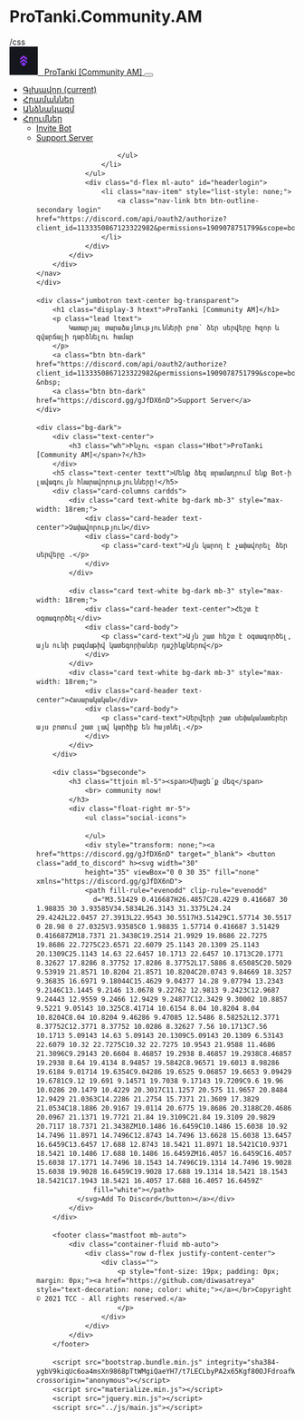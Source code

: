 # ProTanki.Community.AM
<!DOCTYPE html>
<html lang="en">

<head>
    <meta charset="UTF-8">
    <meta name="viewport" content="width=device-width, initial-scale=1, shrink-to-fit=no">
    <link rel="stylesheet" href="bootstrap.min.css">
    <link rel="stylesheet" href="main.css">
    <link rel="stylesheet" href="font-awesome.min.css">
    <link rel="icon" href="favicon.png">/css
    <title>Recluse</title>
</head>

<body>
    <nav class="navbar navbar-expand-lg navbar-dark bg-dark">
        <div class="container-fluid container">
            <a class="navbar-brand" href="/">
        <img src="bot.png" alt="" width="50" height="50" class="rounded-circle"> &nbsp; <span>ProTanki [Community AM]</span>
      </a>
            <button class="navbar-toggler" type="button" data-bs-toggle="collapse" data-bs-target="#navbarSupportedContent" aria-controls="navbarSupportedContent" aria-expanded="false" aria-label="Toggle navigation">
        <span class="navbar-toggler-icon"></span>
      </button>
            <div class="collapse navbar-collapse" id="navbarSupportedContent">
                <ul class="navbar-nav me-auto mb-2 mb-lg-0">
                    <li class="nav-item">
                        <a class="nav-link" aria-current="page" href="#/">Գլխավոր <span class="sr-only">(current)</span></a>
                    </li>
                    <li class="nav-item">
                        <a class="nav-link" href="pages/commands.html">Հրամաններ</a>
                    </li>
                    <li class="nav-item">
                        <a class="nav-link" href="pages/team.html">Անձնակազմ</a>
                    </li>
                    <li class="nav-item dropdown">
                        <a class="nav-link dropdown-toggle" href="#" id="linksdrop" role="button" data-bs-toggle="dropdown" aria-expanded="false">
                 Հղումներ
            </a>
                        <ul class="dropdown-menu bgn" aria-labelledby="linksdrop">
                            <li><a class="dropdown-item text-muted font-weight-bold" href="https://discord.com/api/oauth2/authorize?client_id=1133350867123322982&permissions=1909078751799&scope=bot" target="_blank">Invite Bot</a>
                            </li>
                            <li><a class="dropdown-item text-muted font-weight-bold" href="https://discord.gg/gJfDX6nD" target="_blank">Support
                  Server</a></li>



                        </ul>
                    </li>
                </ul>
                <div class="d-flex ml-auto" id="headerlogin">
                    <li class="nav-item" style="list-style: none;">
                        <a class="nav-link btn btn-outline-secondary login" href="https://discord.com/api/oauth2/authorize?client_id=1133350867123322982&permissions=1909078751799&scope=bot">Login</a>
                    </li>
                </div>
            </div>
        </div>
    </nav>
    </div>

    <div class="jumbotron text-center bg-transparent">
        <h1 class="display-3 htext">ProTanki [Community AM]</h1>
        <p class="lead ltext">
            Կատարյալ տարաձայնությունների բոտ՝ ձեր սերվերը հզոր և զվարճալի դարձնելու համար
        </p>
        <a class="btn btn-dark" href="https://discord.com/api/oauth2/authorize?client_id=1133350867123322982&permissions=1909078751799&scope=bot">Invite</a> &nbsp;
        <a class="btn btn-dark" href="https://discord.gg/gJfDX6nD">Support Server</a>
    </div>

    <div class="bg-dark">
        <div class="text-center">
            <h3 class="wh">Ինչու <span class="Hbot">ProTanki [Community AM]</span>?</h3>
        </div>
        <h5 class="text-center textt">Մենք ձեզ տրամադրում ենք Bot-ի լավագույն հնարավորությունները!</h5>
        <div class="card-columns cardds">
            <div class="card text-white bg-dark mb-3" style="max-width: 18rem;">
                <div class="card-header text-center">Չափավորություն</div>
                <div class="card-body">
                    <p class="card-text">Այն կարող է չափավորել ձեր սերվերը .</p>
                </div>
            </div>

            <div class="card text-white bg-dark mb-3" style="max-width: 18rem;">
                <div class="card-header text-center">Հեշտ է օգտագործել</div>
                <div class="card-body">
                    <p class="card-text">Այն շատ հեշտ է օգտագործել, այն ունի բազմաթիվ կատեգորիաներ դաշինքներով</p>
                </div>
            </div>
            <div class="card text-white bg-dark mb-3" style="max-width: 18rem;">
                <div class="card-header text-center">Հասարակական</div>
                <div class="card-body">
                    <p class="card-text">Սերվերի շատ սեփականատերեր այս բոտում շատ լավ կարծիք են հայտնել.</p>
                </div>
            </div>
        </div>

        <div class="bgseconde">
            <h3 class="ttjoin ml-5"><span>Միացե՛ք մեզ</span>
                <br> community now!
            </h3>
            <div class="float-right mr-5">
                <ul class="social-icons">
                   
                </ul>
                <div style="transform: none;"><a href="https://discord.gg/gJfDX6nD" target="_blank"> <button class="add_to_discord" h><svg width="30"
                height="35" viewBox="0 0 30 35" fill="none" xmlns="https://discord.gg/gJfDX6nD">
                <path fill-rule="evenodd" clip-rule="evenodd"
                  d="M3.51429 0.416687H26.4857C28.4229 0.416687 30 1.98835 30 3.93585V34.5834L26.3143 31.3375L24.24 29.4242L22.0457 27.3913L22.9543 30.5517H3.51429C1.57714 30.5517 0 28.98 0 27.0325V3.93585C0 1.98835 1.57714 0.416687 3.51429 0.416687ZM18.7371 21.3438C19.2514 21.9929 19.8686 22.7275 19.8686 22.7275C23.6571 22.6079 25.1143 20.1309 25.1143 20.1309C25.1143 14.63 22.6457 10.1713 22.6457 10.1713C20.1771 8.32627 17.8286 8.37752 17.8286 8.37752L17.5886 8.65085C20.5029 9.53919 21.8571 10.8204 21.8571 10.8204C20.0743 9.84669 18.3257 9.36835 16.6971 9.18044C15.4629 9.04377 14.28 9.07794 13.2343 9.2146C13.1445 9.2146 13.0678 9.22762 12.9813 9.2423C12.9687 9.24443 12.9559 9.2466 12.9429 9.24877C12.3429 9.30002 10.8857 9.5221 9.05143 10.325C8.41714 10.6154 8.04 10.8204 8.04 10.8204C8.04 10.8204 9.46286 9.47085 12.5486 8.58252L12.3771 8.37752C12.3771 8.37752 10.0286 8.32627 7.56 10.1713C7.56 10.1713 5.09143 14.63 5.09143 20.1309C5.09143 20.1309 6.53143 22.6079 10.32 22.7275C10.32 22.7275 10.9543 21.9588 11.4686 21.3096C9.29143 20.6604 8.46857 19.2938 8.46857 19.2938C8.46857 19.2938 8.64 19.4134 8.94857 19.5842C8.96571 19.6013 8.98286 19.6184 9.01714 19.6354C9.04286 19.6525 9.06857 19.6653 9.09429 19.6781C9.12 19.691 9.14571 19.7038 9.17143 19.7209C9.6 19.96 10.0286 20.1479 10.4229 20.3017C11.1257 20.575 11.9657 20.8484 12.9429 21.0363C14.2286 21.2754 15.7371 21.3609 17.3829 21.0534C18.1886 20.9167 19.0114 20.6775 19.8686 20.3188C20.4686 20.0967 21.1371 19.7721 21.84 19.3109C21.84 19.3109 20.9829 20.7117 18.7371 21.3438ZM10.1486 16.6459C10.1486 15.6038 10.92 14.7496 11.8971 14.7496C12.8743 14.7496 13.6628 15.6038 13.6457 16.6459C13.6457 17.688 12.8743 18.5421 11.8971 18.5421C10.9371 18.5421 10.1486 17.688 10.1486 16.6459ZM16.4057 16.6459C16.4057 15.6038 17.1771 14.7496 18.1543 14.7496C19.1314 14.7496 19.9028 15.6038 19.9028 16.6459C19.9028 17.688 19.1314 18.5421 18.1543 18.5421C17.1943 18.5421 16.4057 17.688 16.4057 16.6459Z"
                  fill="white"></path>
              </svg>Add To Discord</button></a></div>
            </div>
        </div>

        <footer class="mastfoot mb-auto">
            <div class="container-fluid mb-auto">
                <div class="row d-flex justify-content-center">
                    <div class="">
                        <p style="font-size: 19px; padding: 0px; margin: 0px;"><a href="https://github.com/diwasatreya" style="text-decoration: none; color: white;"></a></br>Copyright © 2021 TCC - All rights reserved.</a>
                        </p>
                    </div>
                </div>
            </div>
        </footer>

        <script src="bootstrap.bundle.min.js" integrity="sha384-ygbV9kiqUc6oa4msXn9868pTtWMgiQaeYH7/t7LECLbyPA2x65Kgf80OJFdroafW" crossorigin="anonymous"></script>
        <script src="materialize.min.js"></script>
        <script src="jquery.min.js"></script>
        <script src="../js/main.js"></script>
</body>

</html>
